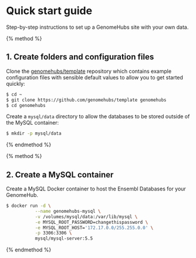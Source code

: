 # Quick start guide

Step-by-step instructions to set up a GenomeHubs site with your own data.

{% method %}
## 1. Create folders and configuration files

Clone the [genomehubs/template](https://github.com/genomehubs/template) repository which contains example configuration files with sensible default values to allow you to get started quickly:

```bash
$ cd ~
$ git clone https://github.com/genomehubs/template genomehubs
$ cd genomehubs
```

Create a `mysql/data` directory to allow the databases to be stored outside of the MySQL container:

```bash
$ mkdir -p mysql/data
```
{% endmethod %}


{% method %}
## 2. Create a MySQL container

Create a MySQL Docker container to host the Ensembl Databases for your GenomeHub.

```bash
$ docker run -d \
           --name genomehubs-mysql \
           -v /volumes/mysql/data:/var/lib/mysql \
           -e MYSQL_ROOT_PASSWORD=changethispassword \
           -e MYSQL_ROOT_HOST='172.17.0.0/255.255.0.0' \
           -p 3306:3306 \
           mysql/mysql-server:5.5
```
{% endmethod %}
